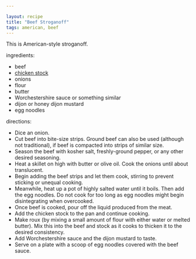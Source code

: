 ```yaml
---

layout: recipe
title: "Beef Stroganoff"
tags: american, beef
---
```


This is American-style stroganoff.

ingredients:
- beef
- [chicken stock](/recipes/chicken-stock-bone-broth)
- onions
- flour
- butter
- Worchestershire sauce or something similar
- dijon or honey dijon mustard
- egg noodles

directions:
- Dice an onion.
- Cut beef into bite-size strips. Ground beef can also be used (although not traditional), if beef is compacted into strips of similar size.
- Season the beef with kosher salt, freshly-ground pepper, or any other desired seasoning.
- Heat a skillet on high with butter or olive oil. Cook the onions until about translucent.
- Begin adding the beef strips and let them cook, stirring to prevent sticking or unequal cooking.
- Meanwhile, heat up a pot of highly salted water until it boils. Then add the egg noodles. Do not cook for too long as egg noodles might begin disintegrating when overcooked.
- Once beef is cooked, pour off the liquid produced from the meat.
- Add the chicken stock to the pan and continue cooking.
- Make roux (by mixing a small amount of flour with either water or melted butter). Mix this into the beef and stock as it cooks to thicken it to the desired consistency.
- Add Worchestershire sauce and the dijon mustard to taste.
- Serve on a plate with a scoop of egg noodles covered with the beef sauce.
